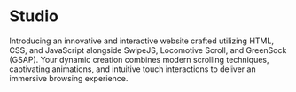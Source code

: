 # Studio
Introducing an innovative and interactive website crafted utilizing HTML, CSS, and JavaScript alongside SwipeJS, Locomotive Scroll, and GreenSock (GSAP). Your dynamic creation combines modern scrolling techniques, captivating animations, and intuitive touch interactions to deliver an immersive browsing experience.
